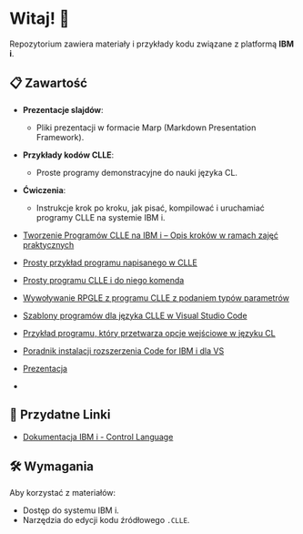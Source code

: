 # Witaj! 👋

Repozytorium zawiera materiały i przykłady kodu związane z platformą **IBM i**.

## 📋 Zawartość

- **Prezentacje slajdów**:
  - Pliki prezentacji w formacie Marp (Markdown Presentation Framework).
- **Przykłady kodów CLLE**:
  - Proste programy demonstracyjne do nauki języka CL.
- **Ćwiczenia**:
  - Instrukcje krok po kroku, jak pisać, kompilować i uruchamiać programy CLLE na systemie IBM i.

- [Tworzenie Programów CLLE na IBM i – Opis kroków w ramach zajęć praktycznych](https://github.com/ako74programmer/clle-prezentacja)
- [Prosty przykład programu napisanego w CLLE](https://github.com/ako74programmer/msgtestcl)
- [Prosty programu CLLE i do niego komenda](https://github.com/ako74programmer/msgtestcmd)
- [Wywoływanie RPGLE z programu CLLE z podaniem typów parametrów](https://github.com/ako74programmer/clle-rpgile-param)
- [Szablony programów dla języka CLLE w Visual Studio Code](https://github.com/ako74programmer/rpgpgm-vsc-templates)
- [Przykład programu, który przetwarza opcje wejściowe w języku CL](https://github.com/ako74programmer/cl-option-processor)
- [Poradnik instalacji rozszerzenia Code for IBM i dla VS](https://github.com/ako74programmer/ibmi-vscode-tutorial)
- [Prezentacja](https://github.com/ako74programmer/clle-prezentacja/blob/main/demo-prezentacja.md)
- 
## 📌 Przydatne Linki
- [Dokumentacja IBM i - Control Language](https://www.ibm.com/docs/en/i/latest?topic=reference-control-language-operations)

## 🛠️ Wymagania

Aby korzystać z materiałów:
- Dostęp do systemu IBM i.
- Narzędzia do edycji kodu źródłowego `.CLLE`.



